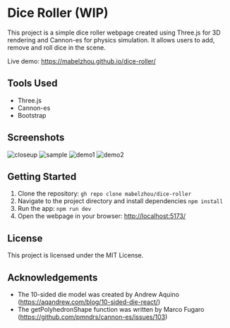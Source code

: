 # Dice Roller (WIP)  
This project is a simple dice roller webpage created using Three.js for 3D rendering and Cannon-es for physics simulation. It allows users to add, remove and roll dice in the scene. 

Live demo: https://mabelzhou.github.io/dice-roller/

## Tools Used
- Three.js
- Cannon-es
- Bootstrap

## Screenshots
![closeup](https://github.com/mabelzhou/dice-roller/assets/135676782/03658375-3555-4a7a-82ca-c7939c4c88df)
![sample](https://github.com/mabelzhou/dice-roller/assets/135676782/a5b07fde-2685-4d8e-af5c-667028ed91e0)
![demo1](https://github.com/mabelzhou/dice-roller/assets/135676782/b82ebd47-4fac-47f1-9d7b-5a38db245bc6)
![demo2](https://github.com/mabelzhou/dice-roller/assets/135676782/aec340db-da72-4eaf-953a-7fb45638a5e6)

## Getting Started
1. Clone the repository: ```gh repo clone mabelzhou/dice-roller```
2. Navigate to the project directory and install dependencies ```npm install```
3. Run the app: ```npm run dev```
4. Open the webpage in your browser: [http://localhost:5173/](http://localhost:5173/)

## License
This project is licensed under the MIT License.

## Acknowledgements
- The 10-sided die model was created by Andrew Aquino (https://aqandrew.com/blog/10-sided-die-react/)
- The getPolyhedronShape function was written by Marco Fugaro (https://github.com/pmndrs/cannon-es/issues/103)
